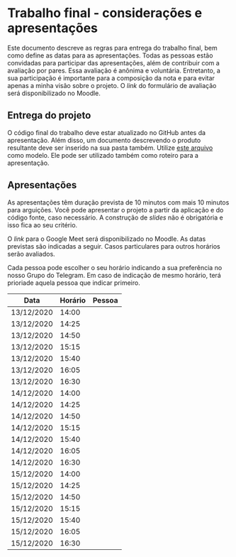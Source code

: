 # Trabalho final - considerações e apresentações

Este documento descreve as regras para entrega do trabalho final, bem como define as datas para as apresentações. Todas as pessoas estão convidadas para participar das apresentações, além de contribuir com a avaliação por pares. Essa avaliação é anônima e voluntária. Entretanto, a sua participação é importante para a composição da nota e para evitar apenas a minha visão sobre o projeto. O *link* do formulário de avaliação será disponibilizado no Moodle.

## Entrega do projeto

O código final do trabalho deve estar atualizado no GitHub antes da apresentação. Além disso, um documento descrevendo o produto resultante deve ser inserido na sua pasta também. Utilize [este arquivo](CSI477-2020-03-ple-trabalho-final-resultados.md) como modelo. Ele pode ser utilizado também como roteiro para a apresentação.

## Apresentações

As apresentações têm duração prevista de 10 minutos com mais 10 minutos para arguições. Você pode apresentar o projeto a partir da aplicação e do código fonte, caso necessário. A construção de *slides* não é obrigatória e isso fica ao seu critério.

O *link* para o Google Meet será disponibilizado no Moodle. As datas previstas são indicadas a seguir. Casos particulares para outros horários serão avaliados.

Cada pessoa pode escolher o seu horário indicando a sua preferência no nosso Grupo do Telegram. Em caso de indicação de mesmo horário, terá prioriade aquela pessoa que indicar primeiro.

Data | Horário | Pessoa
-----| ------- | ------
13/12/2020 | 14:00 | 
13/12/2020 | 14:25 | 
13/12/2020 | 14:50 | 
13/12/2020 | 15:15 | 
13/12/2020 | 15:40 | 
13/12/2020 | 16:05 | 
13/12/2020 | 16:30 | 
14/12/2020 | 14:00 | 
14/12/2020 | 14:25 | 
14/12/2020 | 14:50 | 
14/12/2020 | 15:15 | 
14/12/2020 | 15:40 | 
14/12/2020 | 16:05 | 
14/12/2020 | 16:30 | 
15/12/2020 | 14:00 | 
15/12/2020 | 14:25 | 
15/12/2020 | 14:50 | 
15/12/2020 | 15:15 | 
15/12/2020 | 15:40 | 
15/12/2020 | 16:05 | 
15/12/2020 | 16:30 | 
